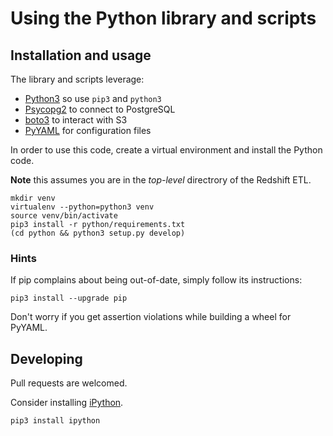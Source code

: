 # Using the Python library and scripts

## Installation and usage

The library and scripts leverage:
* [Python3](https://docs.python.org/3/) so use `pip3` and `python3`
* [Psycopg2](http://initd.org/psycopg/docs/) to connect to PostgreSQL
* [boto3](https://boto3.readthedocs.org/en/latest/) to interact with S3
* [PyYAML](http://pyyaml.org/wiki/PyYAML) for configuration files

In order to use this code, create a virtual environment and install the Python code.

**Note** this assumes you are in the *top-level* directrory of the Redshift ETL.
```shell
mkdir venv
virtualenv --python=python3 venv
source venv/bin/activate
pip3 install -r python/requirements.txt
(cd python && python3 setup.py develop)
```

### Hints

If pip complains about being out-of-date, simply follow its instructions:
```shell
pip3 install --upgrade pip
```

Don't worry if you get assertion violations while building a wheel for PyYAML.

## Developing

Pull requests are welcomed.

Consider installing [iPython](https://ipython.org/index.html).
```shell
pip3 install ipython
```
